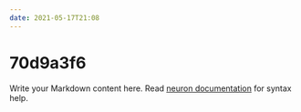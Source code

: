 ```yaml
---
date: 2021-05-17T21:08
---
```


# 70d9a3f6

Write your Markdown content here. Read [neuron documentation](https://neuron.zettel.page/2011404.html) for syntax help.


